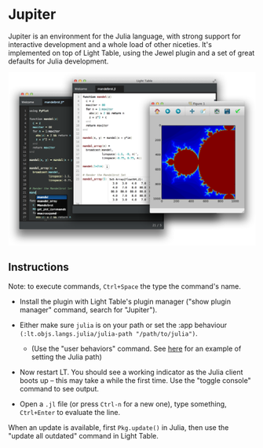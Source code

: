 Jupiter
=======

Jupiter is an environment for the Julia language, with strong support for interactive development and a whole load of other niceties. It's implemented on top of Light Table, using the Jewel plugin and a set of great defaults for Julia development.

![Screenshot](screenshot.png)

## Instructions

Note: to execute commands, `Ctrl+Space` the type the command's name.

* Install the plugin with Light Table's plugin manager ("show plugin manager" command, search for "Jupiter").

* Either make sure `julia` is on your path or set the :app behaviour `(:lt.objs.langs.julia/julia-path "/path/to/julia")`.
  * (Use the "user behaviors" command. See [here](https://gist.github.com/one-more-minute/9882389) for an example of setting the Julia path)

* Now restart LT. You should see a working indicator as the Julia client boots up – this may take a while the first time. Use the "toggle console" command to see output.

* Open a `.jl` file (or press `Ctrl-n` for a new one), type something, `Ctrl+Enter` to evaluate the line.

When an update is available, first `Pkg.update()` in Julia, then use the "update all outdated" command in Light Table.
